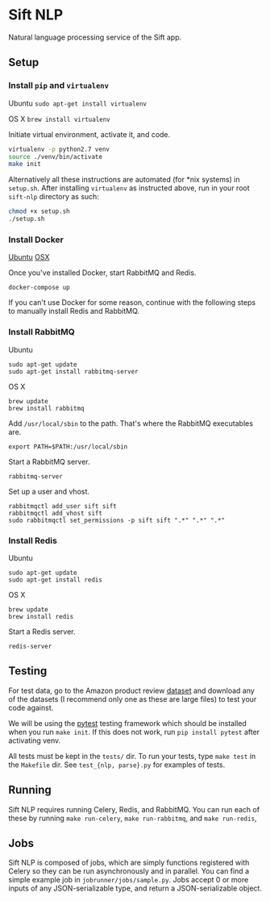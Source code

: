 # Sift NLP

Natural language processing service of the Sift app.

## Setup

### Install `pip` and `virtualenv`

Ubuntu
`sudo apt-get install virtualenv`

OS X
`brew install virtualenv`

Initiate virtual environment, activate it, and code.
```bash
virtualenv -p python2.7 venv
source ./venv/bin/activate
make init
```

Alternatively all these instructions are automated (for \*nix systems) in `setup.sh`. After installing `virtualenv` as instructed above, run in your root `sift-nlp` directory as such:
```bash
chmod +x setup.sh
./setup.sh
```

### Install Docker

[Ubuntu]( https://docs.docker.com/engine/installation/linux/ubuntulinux/)
[OSX](https://docs.docker.com/docker-for-mac/)

Once you've installed Docker, start RabbitMQ and Redis.
```
docker-compose up
```

If you can't use Docker for some reason, continue with the following steps to manually install Redis and RabbitMQ.

### Install RabbitMQ

Ubuntu
```
sudo apt-get update
sudo apt-get install rabbitmq-server
```

OS X
```
brew update
brew install rabbitmq
```

Add `/usr/local/sbin` to the path. That's where the RabbitMQ executables are.
```
export PATH=$PATH:/usr/local/sbin
```

Start a RabbitMQ server.
```
rabbitmq-server
```

Set up a user and vhost.
```
rabbitmqctl add_user sift sift
rabbitmqctl add_vhost sift
sudo rabbitmqctl set_permissions -p sift sift ".*" ".*" ".*"
```

### Install Redis

Ubuntu
```
sudo apt-get update
sudo apt-get install redis
```

OS X
```
brew update
brew install redis
```

Start a Redis server.
```
redis-server
```

## Testing

For test data, go to the Amazon product review [dataset](http://jmcauley.ucsd.edu/data/amazon/) and download any of the datasets (I recommend only one as these are large files) to test your code against.

We will be using the [pytest](http://doc.pytest.org/en/latest/) testing framework which should be installed when you run `make init`. If this does not work, run `pip install pytest` after activating venv.

All tests must be kept in the `tests/` dir. To run your tests, type `make test` in the `Makefile` dir. See `test_{nlp, parse}.py` for examples of tests.

## Running

Sift NLP requires running Celery, Redis, and RabbitMQ. You can run each of these by running `make run-celery`, `make run-rabbitmq`, and `make run-redis`,

## Jobs

Sift NLP is composed of jobs, which are simply functions registered with Celery so they can be run asynchronously and in parallel. You can find a simple example job in `jobrunner/jobs/sample.py`. Jobs accept 0 or more inputs of any JSON-serializable type, and return a JSON-serializable object.
